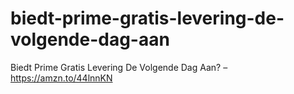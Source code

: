 # biedt-prime-gratis-levering-de-volgende-dag-aan
Biedt Prime Gratis Levering De Volgende Dag Aan? – https://amzn.to/44lnnKN

